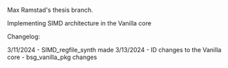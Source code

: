 Max Ramstad's thesis branch.

Implementing SIMD architecture in the Vanilla core

Changelog:

3/11/2024
	- SIMD_regfile_synth made
3/13/2024 
	- ID changes to the Vanilla core
	- bsg_vanilla_pkg changes


